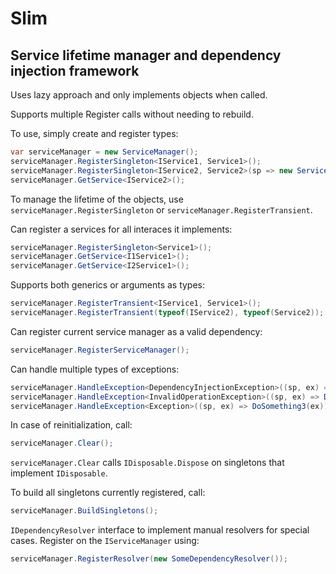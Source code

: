 # Slim
## Service lifetime manager and dependency injection framework

Uses lazy approach and only implements objects when called.

Supports multiple Register calls without needing to rebuild.

To use, simply create and register types:
```c#
var serviceManager = new ServiceManager();
serviceManager.RegisterSingleton<IService1, Service1>();
serviceManager.RegisterSingleton<IService2, Service2>(sp => new Service2(sp.GetService<IService1>());
serviceManager.GetService<IService2>();
```

To manage the lifetime of the objects, use ``` serviceManager.RegisterSingleton ``` or ``` serviceManager.RegisterTransient ```.

Can register a services for all interaces it implements:
```c#
serviceManager.RegisterSingleton<Service1>();
serviceManager.GetService<I1Service1>();
serviceManager.GetService<I2Service1>();
```

Supports both generics or arguments as types:
```c#
serviceManager.RegisterTransient<IService1, Service1>();
serviceManager.RegisterTransient(typeof(IService2), typeof(Service2));
```

Can register current service manager as a valid dependency:
```c#
serviceManager.RegisterServiceManager();
```

Can handle multiple types of exceptions:
```c#
serviceManager.HandleException<DependencyInjectionException>((sp, ex) => DoSomething1(ex));
serviceManager.HandleException<InvalidOperationException>((sp, ex) => DoSomething2(ex));
serviceManager.HandleException<Exception>((sp, ex) => DoSomething3(ex));
```

In case of reinitialization, call:
```c#
serviceManager.Clear();
```
``` serviceManager.Clear ``` calls ``` IDisposable.Dispose ``` on singletons that implement ``` IDisposable ```.

To build all singletons currently registered, call:
```c#
serviceManager.BuildSingletons();
```

`IDependencyResolver` interface to implement manual resolvers for special cases. Register on the `IServiceManager` using:
```c#
serviceManager.RegisterResolver(new SomeDependencyResolver());
```
